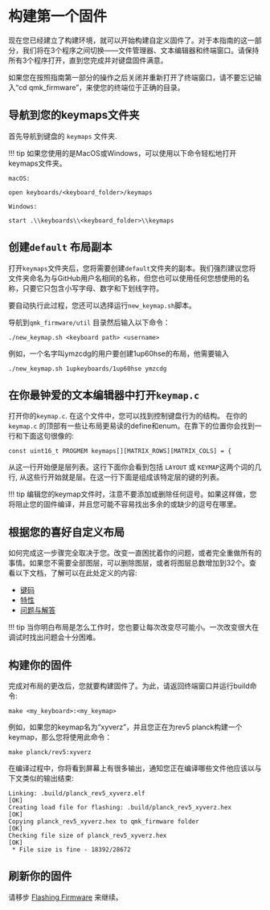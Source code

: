 # 构建第一个固件

现在您已经建立了构建环境，就可以开始构建自定义固件了。对于本指南的这一部分，我们将在3个程序之间切换——文件管理器、文本编辑器和终端窗口。请保持所有3个程序打开，直到您完成并对键盘固件满意。

如果您在按照指南第一部分的操作之后关闭并重新打开了终端窗口，请不要忘记输入“cd qmk_firmware”，来使您的终端位于正确的目录。

## 导航到您的keymaps文件夹

首先导航到键盘的 `keymaps` 文件夹.

!!! tip
    如果您使用的是MacOS或Windows，可以使用以下命令轻松地打开keymaps文件夹。

    macOS:

    open keyboards/<keyboard_folder>/keymaps

    Windows:

    start .\\keyboards\\<keyboard_folder>\\keymaps

## 创建`default` 布局副本

打开`keymaps`文件夹后，您将需要创建`default`文件夹的副本。我们强烈建议您将文件夹命名为与GitHub用户名相同的名称，但您也可以使用任何您想使用的名称，只要它只包含小写字母、数字和下划线字符。

要自动执行此过程，您还可以选择运行`new_keymap.sh`脚本。

导航到`qmk_firmware/util` 目录然后输入以下命令：

```
./new_keymap.sh <keyboard path> <username>
```

例如，一个名字叫ymzcdg的用户要创建1up60hse的布局，他需要输入

```
./new_keymap.sh 1upkeyboards/1up60hse ymzcdg
```

## 在你最钟爱的文本编辑器中打开`keymap.c`

打开你的`keymap.c`. 在这个文件中，您可以找到控制键盘行为的结构。 在你的`keymap.c` 的顶部有一些让布局更易读的define和enum。在靠下的位置你会找到一行和下面这句很像的:

    const uint16_t PROGMEM keymaps[][MATRIX_ROWS][MATRIX_COLS] = {

从这一行开始便是层列表。这行下面你会看到包括 `LAYOUT` 或 `KEYMAP`这两个词的几行, 从这些行开始就是层。在这一行下面是组成该特定层的键的列表。

!!! tip
    编辑您的keymap文件时，注意不要添加或删除任何逗号。如果这样做，您将阻止您的固件编译，并且您可能不容易找出多余的或缺少的逗号在哪里。

## 根据您的喜好自定义布局

如何完成这一步骤完全取决于您。改变一直困扰着你的问题，或者完全重做所有的事情。如果您不需要全部图层，可以删除图层，或者将图层总数增加到32个。查看以下文档，了解可以在此处定义的内容:

* [键码](keycodes.md)
* [特性](features.md)
* [问题与解答](faq.md)

!!! tip
    当你明白布局是怎么工作时，您也要让每次改变尽可能小。一次改变很大在调试时找出问题会十分困难。

## 构建你的固件

完成对布局的更改后，您就要构建固件了。为此，请返回终端窗口并运行build命令:

    make <my_keyboard>:<my_keymap>

例如，如果您的keymap名为“xyverz”，并且您正在为rev5 planck构建一个keymap，那么您将使用此命令：

    make planck/rev5:xyverz

在编译过程中，你将看到屏幕上有很多输出，通知您正在编译哪些文件他应该以与下文类似的输出结束:

```
Linking: .build/planck_rev5_xyverz.elf                                                              [OK]
Creating load file for flashing: .build/planck_rev5_xyverz.hex                                      [OK]
Copying planck_rev5_xyverz.hex to qmk_firmware folder                                               [OK]
Checking file size of planck_rev5_xyverz.hex                                                        [OK]
 * File size is fine - 18392/28672
```

## 刷新你的固件

请移步 [Flashing Firmware](tutorial_flashing.md) 来继续。
